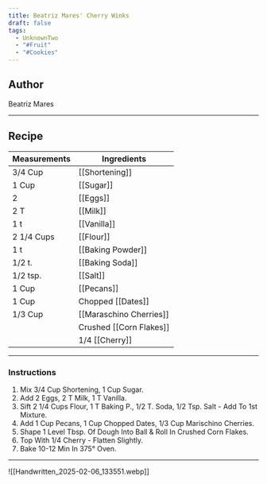 ```yaml
---
title: Beatriz Mares' Cherry Winks
draft: false
tags:
  - UnknownTwo
  - "#Fruit"
  - "#Cookies"
---
```

## Author
Beatriz Mares
___
## Recipe

| Measurements | Ingredients               |
| :----------- | ------------------------- |
| 3/4 Cup           | [[Shortening]]                            |
| 1 Cup             | [[Sugar]]                                 |
| 2                 | [[Eggs]]                                  |
| 2 T               | [[Milk]]                                 |
| 1 t               | [[Vanilla]]                               |
| 2 1/4 Cups        | [[Flour]]                                 |
| 1 t               | [[Baking Powder]]                        |
| 1/2 t.            | [[Baking Soda]]                        |
| 1/2 tsp.          | [[Salt]]                                  |
| 1 Cup             | [[Pecans]]                                |
| 1 Cup             | Chopped [[Dates]]                         |
| 1/3 Cup           | [[Maraschino Cherries]]                 |
|                   | Crushed [[Corn Flakes]]                   |
|                   | 1/4 [[Cherry]]                             |
___
### Instructions
1. Mix 3/4 Cup Shortening, 1 Cup Sugar.
2. Add 2 Eggs, 2 T Milk, 1 T Vanilla.
3. Sift 2 1/4 Cups Flour, 1 T Baking P., 1/2 T. Soda, 1/2 Tsp. Salt - Add To 1st Mixture.
4. Add 1 Cup Pecans, 1 Cup Chopped Dates, 1/3 Cup Marischino Cherries.
5. Shape 1 Level Tbsp. Of Dough Into Ball & Roll In Crushed Corn Flakes.
6. Top With 1/4 Cherry - Flatten Slightly.
7. Bake 10-12 Min In 375° Oven.
___
![[Handwritten_2025-02-06_133551.webp]]